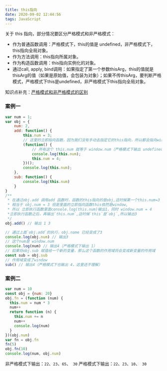```yaml
---
title: this指向
date: 2020-09-02 12:44:56
tags: JavaScript
---
```

关于 this 指向，部分情况要区分严格模式和非严格模式：

* 作为普通函数调用：严格模式下，this的值是 undefined，非严格模式下，this指向全局对象。
* 作为方法调用：this指向所属对象。
* 作为构造函数调用：this指向实例化的对象。
* 通过call, apply, bind调用：如果指定了第一个参数thisArg，this的值就是thisArg的值（如果是原始值，会包装为对象）；如果不传thisArg，要判断严格模式，严格模式下this是undefined，非严格模式下this指向全局对象。

<!-- more -->

知识点补充：[严格模式和非严格模式的区别](https://segmentfault.com/a/1190000015798019)

### 案例一

```js
var num = 1;
var obj = {
    num: 2,
    add: function() {
        this.num = 3;
        // 这里的立即指向函数，因为我们没有手动去指定它的this指向，所以都会指向window
        (function() {
            // 所有这个 this.num 就等于 window.num（严格模式下输出 undefined）
            console.log(this.num);
            this.num = 4;
        })();
        console.log(this.num);
    },
    sub: function() {
        console.log(this.num)
    }
}
/**
 * 在通过obj.add 调用add 函数时，函数的this指向的是obj,这时候第一个this.num=3
 * 相当于 obj.num = 3 但是里面的立即指向函数this依然是window,
 * 所以 立即执行函数里面console.log(this.num)输出1，同时 window.num = 4
 *立即执行函数之后，再输出`this.num`,这时候`this`是`obj`,所以输出3
 */
obj.add() // 输出 1 3

// 通过上面`obj.add`的执行，obj.name 已经变成了3
console.log(obj.num) // 输出3
// 这个num是 window.num
console.log(num) // 输出4（严格模式下输出 1）
// 如果将obj.sub 赋值给一个新的变量，那么这个函数的作用域将会变成新变量的作用域
const sub = obj.sub
// 作用域变成了window 
sub() // 输出4（严格模式下也输出 4，这里还不理解）
```

### 案例二
```js
var num = 10
const obj = {num: 20}
obj.fn = (function (num) {
  this.num = num * 3
  num++
  return function (n) {
    this.num += n
    num++
    console.log(num)
  }
})(obj.num)
var fn = obj.fn
fn(5)
obj.fn(10)
console.log(num, obj.num)
```
非严格模式下输出：`22`、`23`、`65`、` 30`
严格模式下输出：`22`、`23`、`10`、` 30`